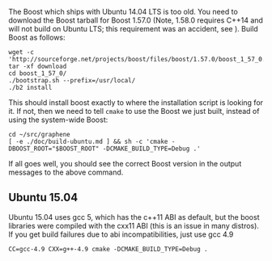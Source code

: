 
The Boost which ships with Ubuntu 14.04 LTS is too old.  You need to download the Boost tarball for Boost 1.57.0
(Note, 1.58.0 requires C++14 and will not build on Ubuntu LTS; this requirement was an accident, see ).  Build Boost as follows:

    wget -c 'http://sourceforge.net/projects/boost/files/boost/1.57.0/boost_1_57_0.tar.bz2/download'
    tar -xf download
    cd boost_1_57_0/
    ./bootstrap.sh --prefix=/usr/local/
    ./b2 install

This should install boost exactly to where the installation script is looking for it. If not, then
we need to tell `cmake` to use the Boost we just built, instead of using the system-wide Boost:

    cd ~/src/graphene
    [ -e ./doc/build-ubuntu.md ] && sh -c 'cmake -DBOOST_ROOT="$BOOST_ROOT" -DCMAKE_BUILD_TYPE=Debug .'

If all goes well, you should see the correct Boost version in the output messages to the above command.

## Ubuntu 15.04
Ubuntu 15.04 uses gcc 5, which has the c++11 ABI as default, but the boost libraries were compiled with the cxx11 ABI (this is an issue in many distros). If you get build failures due to abi incompatibilities, just use gcc 4.9

    CC=gcc-4.9 CXX=g++-4.9 cmake -DCMAKE_BUILD_TYPE=Debug .
